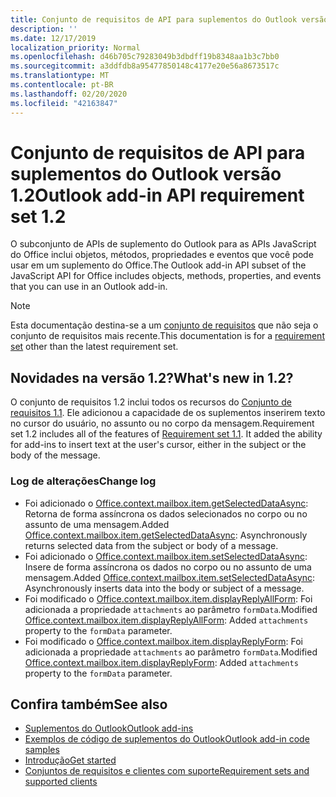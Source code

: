 ```yaml
---
title: Conjunto de requisitos de API para suplementos do Outlook versão 1.2
description: ''
ms.date: 12/17/2019
localization_priority: Normal
ms.openlocfilehash: d46b705c79283049b3dbdff19b8348aa1b3c7bb0
ms.sourcegitcommit: a3ddfdb8a95477850148c4177e20e56a8673517c
ms.translationtype: MT
ms.contentlocale: pt-BR
ms.lasthandoff: 02/20/2020
ms.locfileid: "42163847"
---
```

# <a name="outlook-add-in-api-requirement-set-12"></a><span data-ttu-id="9f2c2-102">Conjunto de requisitos de API para suplementos do Outlook versão 1.2</span><span class="sxs-lookup"><span data-stu-id="9f2c2-102">Outlook add-in API requirement set 1.2</span></span>

<span data-ttu-id="9f2c2-103">O subconjunto de APIs de suplemento do Outlook para as APIs JavaScript do Office inclui objetos, métodos, propriedades e eventos que você pode usar em um suplemento do Office.</span><span class="sxs-lookup"><span data-stu-id="9f2c2-103">The Outlook add-in API subset of the JavaScript API for Office includes objects, methods, properties, and events that you can use in an Outlook add-in.</span></span>

> [!NOTE]
> <span data-ttu-id="9f2c2-104">Esta documentação destina-se a um [conjunto de requisitos](/office/dev/add-ins/reference/requirement-sets/outlook-api-requirement-sets) que não seja o conjunto de requisitos mais recente.</span><span class="sxs-lookup"><span data-stu-id="9f2c2-104">This documentation is for a [requirement set](/office/dev/add-ins/reference/requirement-sets/outlook-api-requirement-sets) other than the latest requirement set.</span></span> 

## <a name="whats-new-in-12"></a><span data-ttu-id="9f2c2-105">Novidades na versão 1.2?</span><span class="sxs-lookup"><span data-stu-id="9f2c2-105">What's new in 1.2?</span></span>

<span data-ttu-id="9f2c2-p101">O conjunto de requisitos 1.2 inclui todos os recursos do [Conjunto de requisitos 1.1](../requirement-set-1.1/outlook-requirement-set-1.1.md). Ele adicionou a capacidade de os suplementos inserirem texto no cursor do usuário, no assunto ou no corpo da mensagem.</span><span class="sxs-lookup"><span data-stu-id="9f2c2-p101">Requirement set 1.2 includes all of the features of [Requirement set 1.1](../requirement-set-1.1/outlook-requirement-set-1.1.md). It added the ability for add-ins to insert text at the user's cursor, either in the subject or the body of the message.</span></span>

### <a name="change-log"></a><span data-ttu-id="9f2c2-108">Log de alterações</span><span class="sxs-lookup"><span data-stu-id="9f2c2-108">Change log</span></span>

- <span data-ttu-id="9f2c2-109">Foi adicionado o [Office.context.mailbox.item.getSelectedDataAsync](office.context.mailbox.item.md#methods): Retorna de forma assíncrona os dados selecionados no corpo ou no assunto de uma mensagem.</span><span class="sxs-lookup"><span data-stu-id="9f2c2-109">Added [Office.context.mailbox.item.getSelectedDataAsync](office.context.mailbox.item.md#methods): Asynchronously returns selected data from the subject or body of a message.</span></span>
- <span data-ttu-id="9f2c2-110">Foi adicionado o [Office.context.mailbox.item.setSelectedDataAsync](office.context.mailbox.item.md#methods): Insere de forma assíncrona os dados no corpo ou no assunto de uma mensagem.</span><span class="sxs-lookup"><span data-stu-id="9f2c2-110">Added [Office.context.mailbox.item.setSelectedDataAsync](office.context.mailbox.item.md#methods): Asynchronously inserts data into the body or subject of a message.</span></span>
- <span data-ttu-id="9f2c2-111">Foi modificado o [Office.context.mailbox.item.displayReplyAllForm](office.context.mailbox.item.md#methods): Foi adicionada a propriedade `attachments` ao parâmetro `formData`.</span><span class="sxs-lookup"><span data-stu-id="9f2c2-111">Modified [Office.context.mailbox.item.displayReplyAllForm](office.context.mailbox.item.md#methods): Added `attachments` property to the `formData` parameter.</span></span>
- <span data-ttu-id="9f2c2-112">Foi modificado o [Office.context.mailbox.item.displayReplyForm](office.context.mailbox.item.md#methods): Foi adicionada a propriedade `attachments` ao parâmetro `formData`.</span><span class="sxs-lookup"><span data-stu-id="9f2c2-112">Modified [Office.context.mailbox.item.displayReplyForm](office.context.mailbox.item.md#methods): Added `attachments` property to the `formData` parameter.</span></span>

## <a name="see-also"></a><span data-ttu-id="9f2c2-113">Confira também</span><span class="sxs-lookup"><span data-stu-id="9f2c2-113">See also</span></span>

- [<span data-ttu-id="9f2c2-114">Suplementos do Outlook</span><span class="sxs-lookup"><span data-stu-id="9f2c2-114">Outlook add-ins</span></span>](../../../outlook/outlook-add-ins-overview.md)
- [<span data-ttu-id="9f2c2-115">Exemplos de código de suplementos do Outlook</span><span class="sxs-lookup"><span data-stu-id="9f2c2-115">Outlook add-in code samples</span></span>](https://developer.microsoft.com/outlook/gallery/?filterBy=Outlook,Samples,Add-ins)
- [<span data-ttu-id="9f2c2-116">Introdução</span><span class="sxs-lookup"><span data-stu-id="9f2c2-116">Get started</span></span>](../../../quickstarts/outlook-quickstart.md)
- [<span data-ttu-id="9f2c2-117">Conjuntos de requisitos e clientes com suporte</span><span class="sxs-lookup"><span data-stu-id="9f2c2-117">Requirement sets and supported clients</span></span>](../../requirement-sets/outlook-api-requirement-sets.md)
